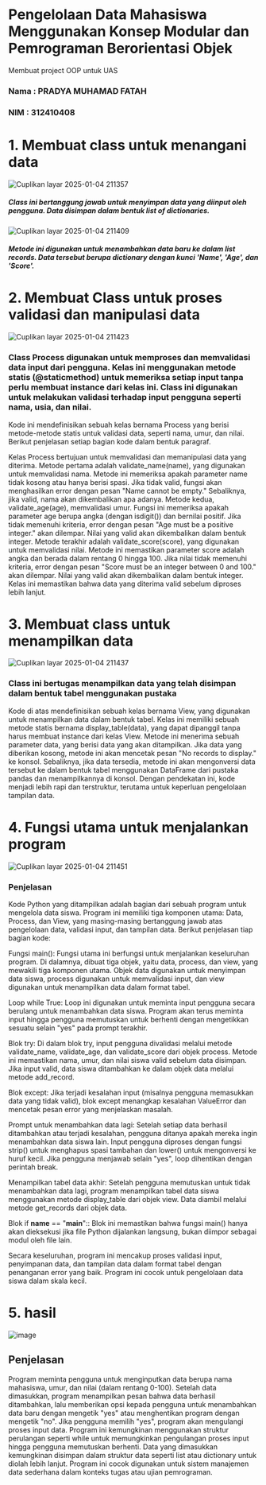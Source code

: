 # Pengelolaan Data Mahasiswa Menggunakan Konsep Modular dan Pemrograman Berorientasi Objek
Membuat project OOP untuk UAS
### Nama : PRADYA MUHAMAD FATAH
### NIM  : 312410408

# 1. Membuat class untuk menangani data 
![Cuplikan layar 2025-01-04 211357](https://github.com/user-attachments/assets/4aff6f4b-f104-45f2-8291-f337cbcd0e32)
##### Class ini bertanggung jawab untuk menyimpan data yang diinput oleh pengguna. Data disimpan dalam bentuk list of dictionaries.
![Cuplikan layar 2025-01-04 211409](https://github.com/user-attachments/assets/24539be8-3c21-4775-9ee0-0d2686e2bbfc)
##### Metode ini digunakan untuk menambahkan data baru ke dalam list records. Data tersebut berupa dictionary dengan kunci 'Name', 'Age', dan 'Score'.

# 2. Membuat Class untuk proses validasi dan manipulasi data
![Cuplikan layar 2025-01-04 211423](https://github.com/user-attachments/assets/81cec629-b470-4594-afbc-ae2f20f8ffb4)
### Class Process digunakan untuk memproses dan memvalidasi data input dari pengguna. Kelas ini menggunakan metode statis (@staticmethod) untuk memeriksa setiap input tanpa perlu membuat instance dari kelas ini. Class ini digunakan untuk melakukan validasi terhadap input pengguna seperti nama, usia, dan nilai.
Kode ini mendefinisikan sebuah kelas bernama Process yang berisi metode-metode statis untuk validasi data, seperti nama, umur, dan nilai. Berikut penjelasan setiap bagian kode dalam bentuk paragraf.

Kelas Process bertujuan untuk memvalidasi dan memanipulasi data yang diterima. Metode pertama adalah validate_name(name), yang digunakan untuk memvalidasi nama. Metode ini memeriksa apakah parameter name tidak kosong atau hanya berisi spasi. Jika tidak valid, fungsi akan menghasilkan error dengan pesan "Name cannot be empty." Sebaliknya, jika valid, nama akan dikembalikan apa adanya. Metode kedua, validate_age(age), memvalidasi umur. Fungsi ini memeriksa apakah parameter age berupa angka (dengan isdigit()) dan bernilai positif. Jika tidak memenuhi kriteria, error dengan pesan "Age must be a positive integer." akan dilempar. Nilai yang valid akan dikembalikan dalam bentuk integer. Metode terakhir adalah validate_score(score), yang digunakan untuk memvalidasi nilai. Metode ini memastikan parameter score adalah angka dan berada dalam rentang 0 hingga 100. Jika nilai tidak memenuhi kriteria, error dengan pesan "Score must be an integer between 0 and 100." akan dilempar. Nilai yang valid akan dikembalikan dalam bentuk integer. Kelas ini memastikan bahwa data yang diterima valid sebelum diproses lebih lanjut.

# 3. Membuat class untuk menampilkan data
![Cuplikan layar 2025-01-04 211437](https://github.com/user-attachments/assets/85589044-e6a5-454b-8682-c0eeccb8030f)
### Class ini bertugas menampilkan data yang telah disimpan dalam bentuk tabel menggunakan pustaka
Kode di atas mendefinisikan sebuah kelas bernama View, yang digunakan untuk menampilkan data dalam bentuk tabel. Kelas ini memiliki sebuah metode statis bernama display_table(data), yang dapat dipanggil tanpa harus membuat instance dari kelas View. Metode ini menerima sebuah parameter data, yang berisi data yang akan ditampilkan. Jika data yang diberikan kosong, metode ini akan mencetak pesan "No records to display." ke konsol. Sebaliknya, jika data tersedia, metode ini akan mengonversi data tersebut ke dalam bentuk tabel menggunakan DataFrame dari pustaka pandas dan menampilkannya di konsol. Dengan pendekatan ini, kode menjadi lebih rapi dan terstruktur, terutama untuk keperluan pengelolaan tampilan data.


# 4. Fungsi utama untuk menjalankan program
![Cuplikan layar 2025-01-04 211451](https://github.com/user-attachments/assets/bdf73606-af3e-4173-96e0-7d86a8f9bc6d)
### Penjelasan
Kode Python yang ditampilkan adalah bagian dari sebuah program untuk mengelola data siswa. Program ini memiliki tiga komponen utama: Data, Process, dan View, yang masing-masing bertanggung jawab atas pengelolaan data, validasi input, dan tampilan data. Berikut penjelasan tiap bagian kode:

Fungsi main(): Fungsi utama ini berfungsi untuk menjalankan keseluruhan program. Di dalamnya, dibuat tiga objek, yaitu data, process, dan view, yang mewakili tiga komponen utama. Objek data digunakan untuk menyimpan data siswa, process digunakan untuk memvalidasi input, dan view digunakan untuk menampilkan data dalam format tabel.

Loop while True: Loop ini digunakan untuk meminta input pengguna secara berulang untuk menambahkan data siswa. Program akan terus meminta input hingga pengguna memutuskan untuk berhenti dengan mengetikkan sesuatu selain "yes" pada prompt terakhir.

Blok try: Di dalam blok try, input pengguna divalidasi melalui metode validate_name, validate_age, dan validate_score dari objek process. Metode ini memastikan nama, umur, dan nilai siswa valid sebelum data disimpan. Jika input valid, data siswa ditambahkan ke dalam objek data melalui metode add_record.

Blok except: Jika terjadi kesalahan input (misalnya pengguna memasukkan data yang tidak valid), blok except menangkap kesalahan ValueError dan mencetak pesan error yang menjelaskan masalah.

Prompt untuk menambahkan data lagi: Setelah setiap data berhasil ditambahkan atau terjadi kesalahan, pengguna ditanya apakah mereka ingin menambahkan data siswa lain. Input pengguna diproses dengan fungsi strip() untuk menghapus spasi tambahan dan lower() untuk mengonversi ke huruf kecil. Jika pengguna menjawab selain "yes", loop dihentikan dengan perintah break.

Menampilkan tabel data akhir: Setelah pengguna memutuskan untuk tidak menambahkan data lagi, program menampilkan tabel data siswa menggunakan metode display_table dari objek view. Data diambil melalui metode get_records dari objek data.

Blok if __name__ == "__main__":: Blok ini memastikan bahwa fungsi main() hanya akan dieksekusi jika file Python dijalankan langsung, bukan diimpor sebagai modul oleh file lain.

Secara keseluruhan, program ini mencakup proses validasi input, penyimpanan data, dan tampilan data dalam format tabel dengan penanganan error yang baik. Program ini cocok untuk pengelolaan data siswa dalam skala kecil.
# 5. hasil
![image](https://github.com/user-attachments/assets/6b2ab3ce-0c5e-4466-a031-d99cf6140a3d)
## Penjelasan
Program meminta pengguna untuk menginputkan data berupa nama mahasiswa, umur, dan nilai (dalam rentang 0-100). Setelah data dimasukkan, program menampilkan pesan bahwa data berhasil ditambahkan, lalu memberikan opsi kepada pengguna untuk menambahkan data baru dengan mengetik "yes" atau menghentikan program dengan mengetik "no". Jika pengguna memilih "yes", program akan mengulangi proses input data. Program ini kemungkinan menggunakan struktur perulangan seperti while untuk memungkinkan pengulangan proses input hingga pengguna memutuskan berhenti. Data yang dimasukkan kemungkinan disimpan dalam struktur data seperti list atau dictionary untuk diolah lebih lanjut. Program ini cocok digunakan untuk sistem manajemen data sederhana dalam konteks tugas atau ujian pemrograman.

